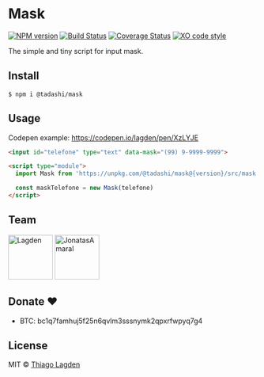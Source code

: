# Mask

[![NPM version][npm-img]][npm]
[![Build Status][ci-img]][ci]
[![Coverage Status][coveralls-img]][coveralls]
[![XO code style][xo-img]][xo]


[npm-img]:         https://img.shields.io/npm/v/@tadashi/mask.svg
[npm]:             https://www.npmjs.com/package/@tadashi/mask
[ci-img]:          https://github.com/lagden/mask/actions/workflows/nodejs.yml/badge.svg
[ci]:              https://github.com/lagden/mask/actions/workflows/nodejs.yml
[coveralls-img]:   https://coveralls.io/repos/github/lagden/mask/badge.svg?branch=master
[coveralls]:       https://coveralls.io/github/lagden/mask?branch=master
[xo-img]:          https://img.shields.io/badge/code_style-XO-5ed9c7.svg
[xo]:              https://github.com/sindresorhus/xo


The simple and tiny script for input mask.


## Install

```
$ npm i @tadashi/mask
```


## Usage

Codepen example: https://codepen.io/lagden/pen/XzLYJE

```html
<input id="telefone" type="text" data-mask="(99) 9-9999-9999">

<script type="module">
  import Mask from 'https://unpkg.com/@tadashi/mask@{version}/src/mask.js'

  const maskTelefone = new Mask(telefone)
</script>
```


## Team

[<img src="https://avatars.githubusercontent.com/u/130963?s=390" alt="Lagden" width="90">](https://github.com/lagden)
[<img src="https://avatars.githubusercontent.com/u/8677724?s=390" alt="JonatasAmaral" width="90">](https://github.com/JonatasAmaral)


## Donate ❤️

- BTC: bc1q7famhuj5f25n6qvlm3sssnymk2qpxrfwpyq7g4


## License

MIT © [Thiago Lagden](https://github.com/lagden)
